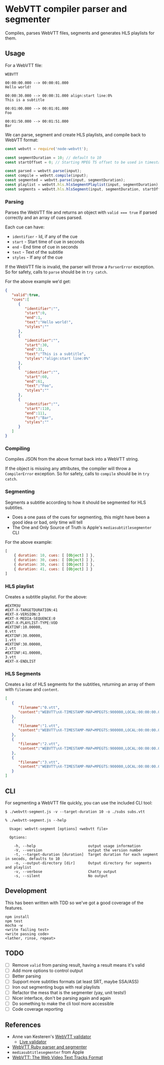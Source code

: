 
# WebVTT compiler parser and segmenter

Compiles, parses WebVTT files, segments and generates HLS playlists for them.

## Usage

For a WebVTT file:

```
WEBVTT

00:00:00.000 --> 00:00:01.000
Hello world!

00:00:30.000 --> 00:00:31.000 align:start line:0%
This is a subtitle

00:01:00.000 --> 00:01:01.000
Foo

00:01:50.000 --> 00:01:51.000
Bar
```

We can parse, segment and create HLS playlists, and compile back to WebVTT format:

```javascript
const webvtt = require('node-webvtt');

const segmentDuration = 10; // default to 10
const startOffset = 0; // Starting MPEG TS offset to be used in timestamp map, default 900000

const parsed = webvtt.parse(input);
const compile = webvtt.compile(input);
const segmented = webvtt.parse(input, segmentDuration);
const playlist = webvtt.hls.hlsSegmentPlaylist(input, segmentDuration);
const segments = webvtt.hls.hlsSegment(input, segmentDuration, startOffset);
```

### Parsing

Parses the WebVTT file and returns an object with `valid === true` if parsed correctly and an array of cues parsed.

Each cue can have:
* `identifier` - Id, if any of the cue
* `start` - Start time of cue in seconds
* `end` - End time of cue in seconds
* `text` - Text of the subtitle
* `styles` - If any of the cue

If the WebVTT file is invalid, the parser will throw a `ParserError` exception. So for safety, calls to `parse` should be in `try catch`.

For the above example we'd get:

```json
{
   "valid":true,
   "cues":[
      {
         "identifier":"",
         "start":0,
         "end":1,
         "text":"Hello world!",
         "styles":""
      },
      {
         "identifier":"",
         "start":30,
         "end":31,
         "text":"This is a subtitle",
         "styles":"align:start line:0%"
      },
      {
         "identifier":"",
         "start":60,
         "end":61,
         "text":"Foo",
         "styles":""
      },
      {
         "identifier":"",
         "start":110,
         "end":111,
         "text":"Bar",
         "styles":""
      }
   ]
}
```

### Compiling

Compiles JSON from the above format back into a WebVTT string.

If the object is missing any attributes, the compiler will throw a `CompilerError` exception. So
for safety, calls to `compile` should be in `try catch`.

### Segmenting

Segments a subtitle according to how it should be segmented for HLS subtitles.

* Does a one pass of the cues for segmenting, this might have been a good idea or bad, only time will tell
* The One and Only Source of Truth is Apple's `mediasubtitlesegmenter` CLI

For the above example:

```javascript
[
    { duration: 10, cues: [ [Object] ] },
    { duration: 30, cues: [ [Object] ] },
    { duration: 30, cues: [ [Object] ] },
    { duration: 41, cues: [ [Object] ] }
]
```

### HLS playlist

Creates a subtitle playlist. For the above:

```
#EXTM3U
#EXT-X-TARGETDURATION:41
#EXT-X-VERSION:3
#EXT-X-MEDIA-SEQUENCE:0
#EXT-X-PLAYLIST-TYPE:VOD
#EXTINF:10.00000,
0.vtt
#EXTINF:30.00000,
1.vtt
#EXTINF:30.00000,
2.vtt
#EXTINF:41.00000,
3.vtt
#EXT-X-ENDLIST
```

### HLS Segments

Creates a list of HLS segments for the subtitles, returning an array of them with `filename` and `content`.

```json
[
   {
      "filename":"0.vtt",
      "content":"WEBVTT\nX-TIMESTAMP-MAP=MPEGTS:900000,LOCAL:00:00:00.000\n\n00:00:00.000 --> 00:00:01.000\nHello world!\n"
   },
   {
      "filename":"1.vtt",
      "content":"WEBVTT\nX-TIMESTAMP-MAP=MPEGTS:900000,LOCAL:00:00:00.000\n\n00:00:30.000 --> 00:00:31.000 align:start line:0%\nThis is a subtitle\n"
   },
   {
      "filename":"2.vtt",
      "content":"WEBVTT\nX-TIMESTAMP-MAP=MPEGTS:900000,LOCAL:00:00:00.000\n\n00:01:00.000 --> 00:01:01.000\nFoo\n"
   },
   {
      "filename":"3.vtt",
      "content":"WEBVTT\nX-TIMESTAMP-MAP=MPEGTS:900000,LOCAL:00:00:00.000\n\n00:01:50.000 --> 00:01:51.000\nBar\n"
   }
]
```

## CLI

For segmenting a WebVTT file quickly, you can use the included CLI tool:

```
$ ./webvtt-segment.js -v --target-duration 10 -o ./subs subs.vtt
```

```
% ./webvtt-segment.js --help

  Usage: webvtt-segment [options] <webvtt file>

  Options:

    -h, --help                        output usage information
    -V, --version                     output the version number
    -t, --target-duration [duration]  Target duration for each segment in secods, defaults to 10
    -o, --output-directory [dir]      Output directory for segments and playlist
    -v, --verbose                     Chatty output
    -s, --silent                      No output
```

## Development

This has been written with TDD so we've got a good coverage of the features.

```
npm install
npm test
mocha -w
<write failing test>
<write passing code>
<lather, rinse, repeat>
```

## TODO

- [ ] Remove `valid` from parsing result, having a result means it's valid
- [ ] Add more options to control output
- [ ] Better parsing
- [ ] Support more subtitles formats (at least SRT, maybe SSA/ASS)
- [ ] Iron out segmenting bugs with real playlists
- [ ] Refactor the mess that is the segmenter (yay, unit tests!)
- [ ] Nicer interface, don't be parsing again and again
- [ ] Do something to make the cli tool more accessible
- [ ] Code coverage reporting

## References

* Anne van Kesteren's [WebVTT validator](https://github.com/annevk/webvtt)
    - [Live validator](https://quuz.org/webvtt/)
* [WebVTT Ruby parser and segmenter](https://github.com/opencoconut/webvtt-ruby)
* `mediasubtitlesegmenter` from Apple
* [WebVTT: The Web Video Text Tracks Format](https://w3c.github.io/webvtt/)
